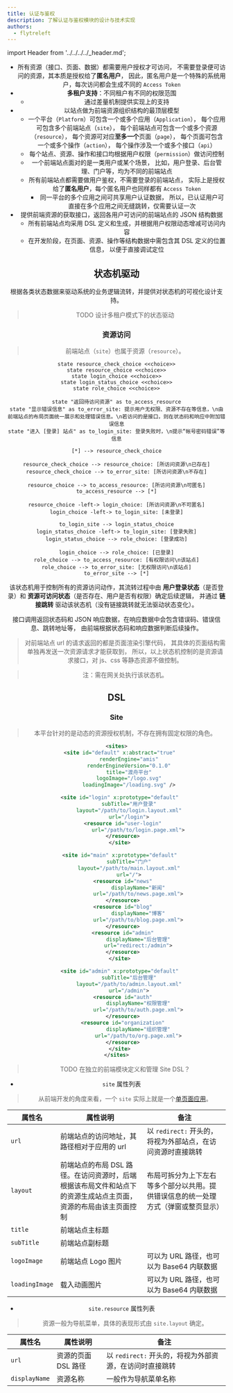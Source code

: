 ```yaml
---
title: 认证与鉴权
description: 了解认证与鉴权模块的设计与技术实现
authors:
  - flytreleft
---
```


import Header from '../../../../\_header.md';

<Header />

- 所有资源（接口、页面、数据）都需要用户授权才可访问，
  不需要登录便可访问的资源，其本质是授权给了**匿名用户**，
  因此，匿名用户是一个特殊的系统用户，每次访问都会生成不同的
  `Access Token`
- **多租户支持**：不同租户有不同的权限范围
  - 通过差量机制提供实现上的支持
- 以站点做为前端资源组织结构的最顶层模型
  - 一个平台（`Platform`）可包含一个或多个应用（`Application`），
    每个应用可包含多个前端站点（`site`），
    每个前端站点可包含一个或多个资源（`resource`），
    每个资源可对应**至多一个**页面（`page`），
    每个页面可包含一个或多个操作（`action`），
    每个操作涉及一个或多个接口（`api`）
  - 每个站点、资源、操作和接口均根据用户权限（`permission`）做访问控制
  - 一个前端站点面对的是一类用户或某个场景，
    比如，用户登录、后台管理、门户等，均为不同的前端站点
  - 所有前端站点都需要做用户鉴权，不需要登录的前端站点，
    实际上是授权给了**匿名用户**，每个匿名用户也同样都有
    `Access Token`
    - 同一平台的多个应用之间可共享用户认证数据，
      所以，已认证用户可直接在多个应用之间无缝跳转，仅需要认证一次
- 提供前端资源的获取接口，返回各用户可访问的前端站点的 JSON 结构数据
  - 所有前端站点均采用 DSL 定义和生成，并根据用户权限动态增减可访问内容
  - 在开发阶段，在页面、资源、操作等结构数据中需包含其 DSL 定义的位置信息，
    以便于直接调试定位

## 状态机驱动

根据各类状态数据来驱动系统的业务逻辑流转，并提供对状态机的可视化设计支持。

> TODO 设计多租户模式下的状态驱动

<!-- https://plantuml.com/state-diagram -->

### 资源访问

> 前端站点（`site`）也属于资源（`resource`）。

```plantuml
state resource_check_choice <<choice>>
state resource_choice <<choice>>
state login_choice <<choice>>
state login_status_choice <<choice>>
state role_choice <<choice>>

state "返回待访问资源" as to_access_resource
state "显示错误信息" as to_error_site: 提示用户无权限、资源不存在等信息，\n由前端站点的布局页面统一展示和处理错误信息。\n若访问的是接口，则在状态码和响应中附加错误信息
state "进入 [登录] 站点" as to_login_site: 登录失败时，\n提示“帐号密码错误”等信息

[*] --> resource_check_choice

resource_check_choice --> resource_choice: [所访问资源\n已存在]
resource_check_choice --> to_error_site: [所访问资源\n不存在]

resource_choice --> to_access_resource: [所访问资源\n可匿名]
to_access_resource --> [*]

resource_choice -left-> login_choice: [所访问资源\n不可匿名]
login_choice -left-> to_login_site: [未登录]

to_login_site --> login_status_choice
login_status_choice -left-> to_login_site: [登录失败]
login_status_choice --> role_choice: [登录成功]

login_choice --> role_choice: [已登录]
role_choice --> to_access_resource: [有权限访问\n该站点]
role_choice --> to_error_site: [无权限访问\n该站点]
to_error_site --> [*]
```

该状态机用于控制所有的资源访问动作，其流转过程中由 **用户登录状态**（是否登录）和
**资源可访问状态**（是否存在、用户是否有权限）确定后续逻辑，
并通过 **链接跳转** 驱动该状态机（没有链接跳转就无法驱动状态变化）。

接口调用返回状态码和 JSON 响应数据，在响应数据中会包含错误码、错误信息、跳转地址等，
由前端根据状态码和响应数据判断后续操作。

> 对前端站点 url 的请求返回的都是页面渲染引擎代码，
> 其具体的页面结构需单独再发送一次资源请求才能获取到，
> 所以，以上状态机控制的是资源请求接口，对 js、css 等静态资源不做控制。

> 注：需在网关处执行该状态机。

## DSL

### Site

> 本平台针对的是动态的资源授权机制，不存在拥有固定权限的角色。

```xml
<sites>
  <site id="default" x:abstract="true"
        renderEngine="amis"
        renderEngineVersion="0.1.0"
        title="渡舟平台"
        logoImage="/logo.svg"
        loadingImage="/loading.svg" />

  <site id="login" x:prototype="default"
        subTitle="用户登录"
        layout="/path/to/login.layout.xml"
        url="/login">
    <resource id="user-login"
              url="/path/to/login.page.xml">
    </resource>
  </site>

  <site id="main" x:prototype="default"
        subTitle="门户"
        layout="/path/to/main.layout.xml"
        url="/">
    <resource id="news"
              displayName="新闻"
              url="/path/to/news.page.xml">
    </resource>
    <resource id="blog"
              displayName="博客"
              url="/path/to/blog.page.xml">
    </resource>
    <resource id="admin"
              displayName="后台管理"
              url="redirect:/admin">
    </resource>
  </site>

  <site id="admin" x:prototype="default"
        subTitle="后台管理"
        layout="/path/to/admin.layout.xml"
        url="/admin">
    <resource id="auth"
              displayName="权限管理"
              url="/path/to/auth.page.xml">
    </resource>
    <resource id="organization"
              displayName="组织管理"
              url="/path/to/org.page.xml">
    </resource>
  </site>
</sites>
```

> TODO 在独立的前端模块定义和管理 Site DSL？

- `site` 属性列表

> 从前端开发的角度来看，一个 `site`
> 实际上就是一个[单页面应用](https://blog.51cto.com/hefeng6500/3105475)。

| 属性名 | 属性说明 | 备注 |
| ---- | ------ | ---- |
| `url` | 前端站点的访问地址，其路径相对于应用的 url | 以 `redirect:` 开头的，将视为外部站点，在访问资源时直接跳转 |
| `layout` | 前端站点的布局 DSL 路径。在访问资源时，后端根据该布局文件和站点下的资源生成站点主页面，资源的布局由该主页面控制 | 布局可拆分为上下左右等多个部分以共用。提供错误信息的统一处理方式（弹窗或整页显示） |
| `title` | 前端站点主标题 |  |
| `subTitle` | 前端站点副标题 |  |
| `logoImage` | 前端站点 Logo 图片 | 可以为 URL 路径，也可以为 Base64 内联数据 |
| `loadingImage` | 载入动画图片 | 可以为 URL 路径，也可以为 Base64 内联数据 |

- `site.resource` 属性列表

> 资源一般为导航菜单，具体的表现形式由 `site.layout` 确定。

| 属性名 | 属性说明 | 备注 |
| ---- | ------- | --- |
| `url` | 资源的页面 DSL 路径 | 以 `redirect:` 开头的，将视为外部资源，在访问时直接跳转 |
| `displayName` | 资源名称 | 一般作为导航菜单名称 |
